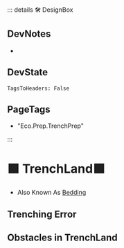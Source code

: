 ::: details 🛠 <dev>DesignBox</dev>

## DevNotes

-

## DevState

`TagsToHeaders: False`


<h2>PageTags</h2>

- "Eco.Prep.TrenchPrep"

:::

# 🟩  <eco>TrenchLand</eco>🟩

- Also Known As [Bedding](https://www.youtube.com/watch?v=9eudIOmbako)

## Trenching Error


## Obstacles in TrenchLand